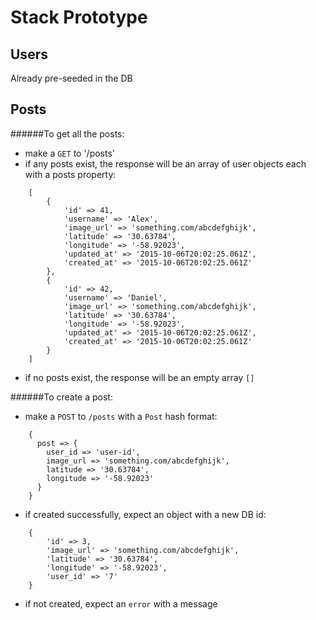 # Stack Prototype

## Users

Already pre-seeded in the DB

## Posts
######To get all the posts:
* make a `GET` to '/posts'
* if any posts exist, the response will be an array of user objects each with a posts property:

```
	[
		{
		 	'id' => 41,
      		'username' => 'Alex',
	   		'image_url' => 'something.com/abcdefghijk',
	   		'latitude' => '30.63784',
      		'longitude' => '-58.92023',
	   		'updated_at' => '2015-10-06T20:02:25.061Z',
	   		'created_at' => '2015-10-06T20:02:25.061Z'
		},
    	{
		 	'id' => 42,
      		'username' => 'Daniel',
	   		'image_url' => 'something.com/abcdefghijk',
	   		'latitude' => '30.63784',
      		'longitude' => '-58.92023',
	   		'updated_at' => '2015-10-06T20:02:25.061Z',
	   		'created_at' => '2015-10-06T20:02:25.061Z'
		}
	]
```

* if no posts exist, the response will be an empty array `[]`

######To create a post:

* make a `POST` to `/posts` with a `Post` hash format:

```
	{
      post => {
        user_id => 'user-id',
        image_url => 'something.com/abcdefghijk',
        latitude => '30.63784',
        longitude => '-58.92023'
      }
    }
```

* if created successfully, expect an object with a new DB id:

```
	{
		'id' => 3,
		'image_url' => 'something.com/abcdefghijk',
		'latitude' => '30.63784',
		'longitude' => '-58.92023',
		'user_id' => '7' 
	}
```
*  if not created, expect an `error` with a message
